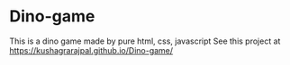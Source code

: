 # Dino-game
This is a dino game made by pure html, css, javascript
See this project at https://kushagrarajpal.github.io/Dino-game/
